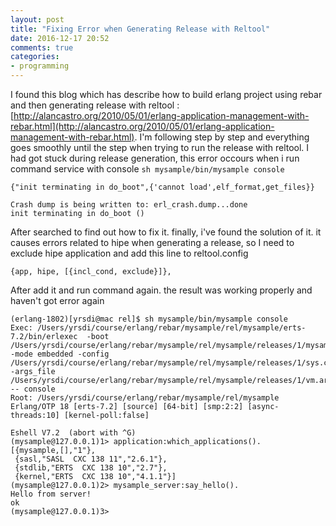 ```yaml
---
layout: post
title: "Fixing Error when Generating Release with Reltool"
date: 2016-12-17 20:52
comments: true
categories: 
- programming
---
```


I found this blog which has describe how to build erlang project using rebar and then generating release with reltool : [http://alancastro.org/2010/05/01/erlang-application-management-with-rebar.html](http://alancastro.org/2010/05/01/erlang-application-management-with-rebar.html). I'm following step by step and everything goes smoothly until the step when trying to run the release with reltool. I had got stuck during release generation, this error occours when i run command service with console 
`sh mysample/bin/mysample console`

```
{"init terminating in do_boot",{'cannot load',elf_format,get_files}}

Crash dump is being written to: erl_crash.dump...done
init terminating in do_boot ()

```
<!--more-->

After searched to find out how to fix it. finally, i've found the solution of it. it causes errors related to hipe when generating a release, so I need to exclude hipe application and add this line to reltool.config

```
{app, hipe, [{incl_cond, exclude}]},

```
After add it and run command again. the result was working properly and haven't got error again

```
(erlang-1802)[yrsdi@mac rel]$ sh mysample/bin/mysample console
Exec: /Users/yrsdi/course/erlang/rebar/mysample/rel/mysample/erts-7.2/bin/erlexec  -boot /Users/yrsdi/course/erlang/rebar/mysample/rel/mysample/releases/1/mysample -mode embedded -config /Users/yrsdi/course/erlang/rebar/mysample/rel/mysample/releases/1/sys.config -args_file /Users/yrsdi/course/erlang/rebar/mysample/rel/mysample/releases/1/vm.args -- console
Root: /Users/yrsdi/course/erlang/rebar/mysample/rel/mysample
Erlang/OTP 18 [erts-7.2] [source] [64-bit] [smp:2:2] [async-threads:10] [kernel-poll:false]

Eshell V7.2  (abort with ^G)
(mysample@127.0.0.1)1> application:which_applications().
[{mysample,[],"1"},
 {sasl,"SASL  CXC 138 11","2.6.1"},
 {stdlib,"ERTS  CXC 138 10","2.7"},
 {kernel,"ERTS  CXC 138 10","4.1.1"}]
(mysample@127.0.0.1)2> mysample_server:say_hello().
Hello from server!
ok
(mysample@127.0.0.1)3> 

```
